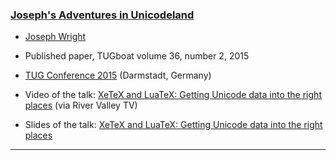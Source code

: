 
### [Joseph's Adventures in Unicodeland](https://tug.org/TUGboat/tb36-2/tb113wright-unicode.pdf)

+ [Joseph Wright]({{site.baseurl}}/about/team/#joseph-wright)
+ Published paper, TUGboat volume 36, number 2, 2015

+ [TUG Conference 2015](https://tug.org/tug2015/) (Darmstadt, Germany)
+ Video of the talk: [XeTeX and LuaTeX: Getting Unicode data into the right places](http://www.zeeba.tv/xetex-and-luatex-getting-unicode-data-into-the-right-places/)  (via River Valley TV)
+ Slides of the talk: [XeTeX and LuaTeX: Getting Unicode data into the right places]({{site.baseurl}}/publications/2015-07-20-JAW-TUG-adventures-unicodeland.pdf)


***


